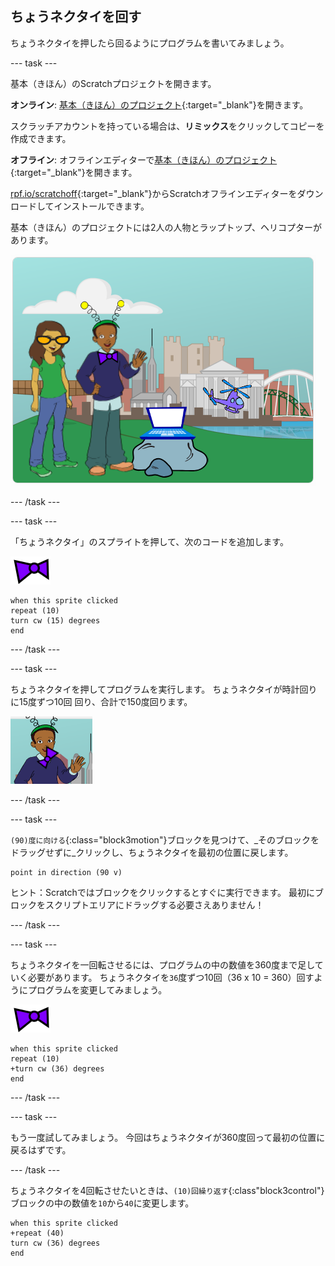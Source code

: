 ## ちょうネクタイを回す

ちょうネクタイを押したら回るようにプログラムを書いてみましょう。

--- task ---

基本（きほん）のScratchプロジェクトを開きます。

**オンライン**: [基本（きほん）のプロジェクト](https://scratch.mit.edu/projects/399190901){:target="_blank"}を開きます。

スクラッチアカウントを持っている場合は、**リミックス**をクリックしてコピーを作成できます。

**オフライン**: オフラインエディターで[基本（きほん）のプロジェクト](http://rpf.io/p/ja-JP/tech-toys-go){:target="_blank"}を開きます。

[rpf.io/scratchoff](http://rpf.io/scratchoff){:target="_blank"}からScratchオフラインエディターをダウンロードしてインストールできます。

基本（きほん）のプロジェクトには2人の人物とラップトップ、ヘリコプターがあります。

![基本（きほん）のプロジェクト](images/toys-starter.png)

--- /task ---

--- task ---

「ちょうネクタイ」のスプライトを押して、次のコードを追加します。

![ちょうネクタイのスプライト](images/bowtie-sprite.png)

```blocks3
when this sprite clicked
repeat (10)
turn cw (15) degrees
end
```

--- /task ---


--- task ---

ちょうネクタイを押してプログラムを実行します。 ちょうネクタイが時計回りに15度ずつ10回 回り、合計で150度回ります。

![150度回ったちょうネクタイ](images/toys-bowtie-test.png)

--- /task ---

--- task ---

`(90)度に向ける`{:class="block3motion"}ブロックを見つけて、_そのブロックをドラッグせずに_クリックし、ちょうネクタイを最初の位置に戻します。

```blocks3
point in direction (90 v)
```

ヒント：Scratchではブロックをクリックするとすぐに実行できます。 最初にブロックをスクリプトエリアにドラッグする必要さえありません！

--- /task ---

--- task ---

ちょうネクタイを一回転させるには、プログラムの中の数値を360度まで足していく必要があります。 ちょうネクタイを`36`度ずつ10回（36 x 10 = 360）回すようにプログラムを変更してみましょう。

![ちょうネクタイのスプライト](images/bowtie-sprite.png)

```blocks3
when this sprite clicked
repeat (10)
+turn cw (36) degrees
end
```

--- /task ---

--- task ---

もう一度試してみましょう。 今回はちょうネクタイが360度回って最初の位置に戻るはずです。

--- /task ---

ちょうネクタイを4回転させたいときは、`(10)回繰り返す`{:class"block3control"}ブロックの中の数値を`10`から`40`に変更します。

```blocks3
when this sprite clicked
+repeat (40)
turn cw (36) degrees
end
```
